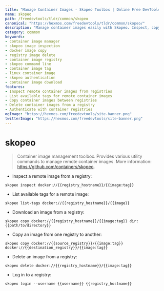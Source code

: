 ```yaml
---
title: "Manage Container Images - Skopeo Toolbox | Online Free DevTools by Hexmos"
name: skopeo
path: /freedevtools/tldr/common/skopeo
canonical: "https://hexmos.com/freedevtools/tldr/common/skopeo/"
description: "Manage container images easily with Skopeo. Inspect, copy, and delete images across various registries. Free online tool, no registration required."
category: common
keywords:
- container image manager
- skopeo image inspection
- docker image copy
- registry image delete
- container image registry
- skopeo command line
- container image tag
- linux container image
- skopeo authentication
- container image download
features:
- Inspect remote container images from registries
- List available tags for remote container images
- Copy container images between registries
- Delete container images from a registry
- Authenticate with container registries
ogImage: "https://hexmos.com/freedevtools/site-banner.png"
twitterImage: "https://hexmos.com/freedevtools/site-banner.png"
---
```


# skopeo

> Container image management toolbox.
> Provides various utility commands to manage remote container images.
> More information: <https://github.com/containers/skopeo>.

- Inspect a remote image from a registry:

`skopeo inspect docker://{{registry_hostname}}/{{image:tag}}`

- List available tags for a remote image:

`skopeo list-tags docker://{{registry_hostname}}/{{image}}`

- Download an image from a registry:

`skopeo copy docker://{{registry_hostname}}/{{image:tag}} dir:{{path/to/directory}}`

- Copy an image from one registry to another:

`skopeo copy docker://{{source_registry}}/{{image:tag}} docker://{{destination_registry}}/{{image:tag}}`

- Delete an image from a registry:

`skopeo delete docker://{{registry_hostname}}/{{image:tag}}`

- Log in to a registry:

`skopeo login --username {{username}} {{registry_hostname}}`
